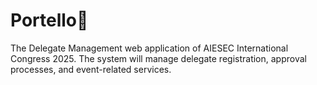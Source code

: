# Portello🍹

The Delegate Management web application of AIESEC International Congress 2025. The system will manage delegate registration, approval processes, and event-related services.

